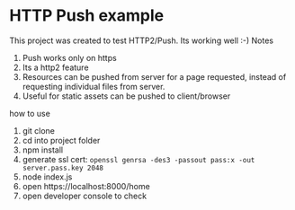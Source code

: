 # HTTP Push example

This project was created to test HTTP2/Push. Its working well :-)
Notes
 1. Push works only on https
 2. Its a http2 feature
 3. Resources can be pushed from server for a page requested, 
    instead of requesting individual files from server.
 4. Useful for static assets can be pushed to client/browser

how to use<br />
 1. git clone 
 2. cd into project folder<br />
 3. npm install<br />
 4. generate ssl cert: `openssl genrsa -des3 -passout pass:x -out server.pass.key 2048`<br />
 5. node index.js<br />
 6. open https://localhost:8000/home<br />
 7. open developer console to check<br />